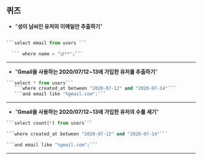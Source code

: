 ## 퀴즈






-    "**성이 남씨인 유저의 이메일만 추출하기**"












```python

```select email from users ``` 

  ``` where name = "남**";```   
```








-----------------------------------------------------------------------------------------------------------------------------------



- "**Gmail을 사용하는 2020/07/12~13에 가입한 유저를 추출하기**"












```python
```select * from users```
   ```where created_at between "2020-07-12" and "2020-07-14"```
   ```and email like "%gmail.com";```    
```


-----------------------------------------------------------------------------------------------------------------------------------


- "**Gmail을 사용하는 2020/07/12~13에 가입한 유저의 수를 세기**"




```python
```select count(*) from users```

```where created_at between "2020-07-12" and "2020-07-14"```

```and email like "%gmail.com";```

```










-----------------------------------------------------------------------------------------------------------------------------------



